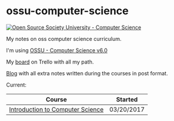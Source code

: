 # ossu-computer-science

[![Open Source Society University - Computer Science](https://img.shields.io/badge/OSSU-computer--science-blue.svg)](https://github.com/open-source-society/computer-science)

My notes on oss computer science curriculum.

I'm using [OSSU - Computer Science v6.0](https://github.com/open-source-society/computer-science)

My [board](https://trello.com/b/Vg2XHdal/my-oss-computer-science) on Trello with all my path.

[Blog](https://quatroka.github.io/) with all extra notes written during the courses in post format.

Current:

| Course                                                                                                      | Started    |
| ----------------------------------------------------------------------------------------------------------- | ---------- |
| [Introduction to Computer Science](https://www.edx.org/course/introduction-computer-science-harvardx-cs50x) | 03/20/2017 |
